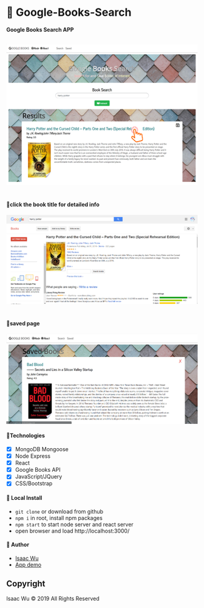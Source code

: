 # 📘 Google-Books-Search

#### Google Books Search APP

## 
![concert](./client/public/w19.png)
#
#### 🔎click the book title for detailed info
![concert](./client/public/Snipaste_2019-04-12_12-49-24.png)
#
#### 📙saved page
![concert](./client/public/Snipaste_2019-04-12_12-49-58.png)

#### 📗Technologies
- [x] MongoDB Mongoose
- [x] Node Express
- [x] React
- [x] Google Books API
- [x] JavaScript/JQuery
- [x] CSS/Bootstrap

#### 📘 Local Install

* `git clone` or download from github
* `npm i` in root, install npm packages
* `npm start` to start node server and react server
* open browser and load http://localhost:3000/

#### 📓 Author
* [Isaac Wu](https://github.com/squall2046)
* [App demo](https://googlebooks-iw.herokuapp.com/)

## Copyright
Isaac Wu © 2019 All Rights Reserved
